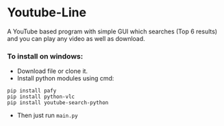 # Youtube-Line
A YouTube based program with simple GUI which searches (Top 6 results) and you can play any video as well as download.

### To install on windows:
- Download file or clone it.
- Install python modules using cmd:
 ```
 pip install pafy
 pip install python-vlc
 pip install youtube-search-python
 ```
- Then just run `main.py`
